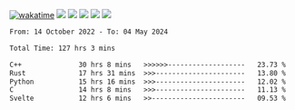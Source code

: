 [![wakatime](https://wakatime.com/badge/user/368879df-dc38-4b1a-86c4-8a2054a0e074.svg)](https://wakatime.com/@368879df-dc38-4b1a-86c4-8a2054a0e074)
<img src="https://img.shields.io/badge/Windows-0078D6?style=flat&logo=Windows&logoColor=white">
<img src="https://img.shields.io/badge/IntelliJ_IDEA-000000.svg?style=flat&logo=IntelliJ-IDEA&logoColor=white">
<img src="https://img.shields.io/badge/CLion-000000.svg?style=flat&logo=CLion&logoColor=white">
<img src="https://img.shields.io/badge/Visual_Studio_Code-007ACC?style=flat&logo=Visual-Studio-Code&logoColor=white">
<img src="https://img.shields.io/badge/Discord-5865F2?label=kano42&style=flat&logo=discord&logoColor=white">
<br>


<!--START_SECTION:waka-->

```txt
From: 14 October 2022 - To: 04 May 2024

Total Time: 127 hrs 3 mins

C++              30 hrs 8 mins   >>>>>>-------------------   23.73 %
Rust             17 hrs 31 mins  >>>----------------------   13.80 %
Python           15 hrs 16 mins  >>>----------------------   12.02 %
C                14 hrs 8 mins   >>>----------------------   11.13 %
Svelte           12 hrs 6 mins   >>-----------------------   09.53 %
```

<!--END_SECTION:waka-->
